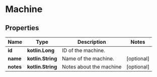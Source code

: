
# Machine

## Properties
Name | Type | Description | Notes
------------ | ------------- | ------------- | -------------
**id** | **kotlin.Long** | ID of the machine. | 
**name** | **kotlin.String** | Name of the machine. |  [optional]
**notes** | **kotlin.String** | Notes about the machine |  [optional]




